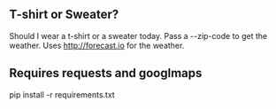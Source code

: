 ## T-shirt or Sweater?

Should I wear a t-shirt or a sweater today. Pass a --zip-code <zipcode> to get the weather. Uses http://forecast.io for the weather.

## Requires requests and googlmaps

  pip install -r requirements.txt
